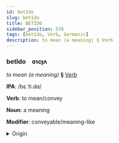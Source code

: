 ```yaml
---
id: betîdo
slug: betîdo
title: BETÎDO
sidebar_position: 576
tags: [betîdo, Verb, Germanic]
description: to mean (a meaning) § Verb
---
```


### betîdo&emsp;<span kind="abugida">ʋɿcɟʌ</span>

*to mean (a meaning)* **§** [Verb](../../tags/Verb)

**IPA**: /bɛ.ˈti.dɑ/

**Verb**: to mean/convey

**Noun**: a meaning

**Modifier**: conveyable/meaning-like

<details>
    <summary>Origin</summary>
    Swedish betyda /bɛ¹tyːda/<br/>
    <em>Germanic Language Family</em>
</details>